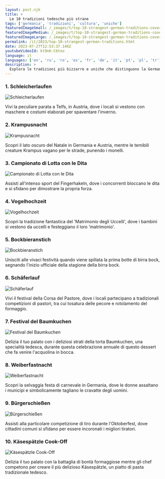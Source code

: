 ```yaml
---
layout: post.njk
title: >
  Le 10 tradizioni tedesche più strane
tags: ['germania', 'tradizioni', 'cultura', 'uniche']
featuredImageSmall: /_images/t/top-10-strangest-german-traditions-cover-it-small.webp
featuredImageMedium: /_images/t/top-10-strangest-german-traditions-cover-it-medium.webp
featuredImageLarge: /_images/t/top-10-strangest-german-traditions-cover-it-large.webp
permalink: /it/2023/top-10-strangest-german-traditions.html
date: 2023-07-27T12:53:37.146Z
youtubeVideoId: kt9nK-C6tno
language: it
languages: ['en', 'ru', 'ro', 'es', 'fr', 'de', 'it', 'pt', 'pl', 'tr']
description: >
  Esplora le tradizioni più bizzarre e uniche che distinguono la Germania dal resto del mondo.
---
```


### 1. Schleicherlaufen

![Schleicherlaufen](/_images/d/da39fe81b377859374da8d9c9e2fd29a-medium.webp)

Vivi la peculiare parata a Telfs, in Austria, dove i locali si vestono con maschere e costumi elaborati per spaventare l'inverno.

### 2. Krampusnacht

![Krampusnacht](/_images/7/73d3f4dcee8554e9315ae3ae317d836b-medium.webp)

Scopri il lato oscuro del Natale in Germania e Austria, mentre le temibili creature Krampus vagano per le strade, punendo i monelli.

### 3. Campionato di Lotta con le Dita

![Campionato di Lotta con le Dita](/_images/e/eb0b420eed1e309d7553171eb6b6d258-medium.webp)

Assisti all'intenso sport del Fingerhakeln, dove i concorrenti bloccano le dita e si sfidano per dimostrare la propria forza.

### 4. Vogelhochzeit

![Vogelhochzeit](/_images/0/0d575a0adbd26044d9c00d81edd48ca4-medium.webp)

Scopri la tradizione fantastica del 'Matrimonio degli Uccelli', dove i bambini si vestono da uccelli e festeggiano il loro 'matrimonio'.

### 5. Bockbieranstich

![Bockbieranstich](/_images/b/bc2b4dd3d8c03b25b706a7772e872b6f-medium.webp)

Unisciti alle vivaci festività quando viene spillata la prima botte di birra bock, segnando l'inizio ufficiale della stagione della birra bock.

### 6. Schäferlauf

![Schäferlauf](/_images/5/504ff0d053ef3dee5391c0fe4a0afce7-medium.webp)

Vivi il festival della Corsa del Pastore, dove i locali partecipano a tradizionali competizioni di pastori, tra cui tosatura delle pecore e rotolamento del formaggio.

### 7. Festival del Baumkuchen

![Festival del Baumkuchen](/_images/d/d4565c13a5fb42818b6a846de9b3eea4-medium.webp)

Delizia il tuo palato con i deliziosi strati della torta Baumkuchen, una specialità tedesca, durante questa celebrazione annuale di questo dessert che fa venire l'acquolina in bocca.

### 8. Weiberfastnacht

![Weiberfastnacht](/_images/8/835c03f8f66dfd2b99e8bb7c6350fe65-medium.webp)

Scopri la selvaggia festa di carnevale in Germania, dove le donne assaltano i municipi e simbolicamente tagliano le cravatte degli uomini.

### 9. Bürgerschießen

![Bürgerschießen](/_images/d/d8189d44aaa89600a322e4e93013745d-medium.webp)

Assisti alla particolare competizione di tiro durante l'Oktoberfest, dove cittadini comuni si sfidano per essere incoronati i migliori tiratori.

### 10. Käsespätzle Cook-Off

![Käsespätzle Cook-Off](/_images/9/90661c8c4f379e09508970ea29ccdd29-medium.webp)

Delizia il tuo palato con la battaglia di bontà formaggiose mentre gli chef competono per creare il più delizioso Käsespätzle, un piatto di pasta tradizionale tedesco.

